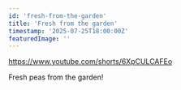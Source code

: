 ```yaml
---
id: 'fresh-from-the-garden'
title: 'Fresh from the garden'
timestamp: '2025-07-25T18:00:00Z'
featuredImage: ''
---
```

https://www.youtube.com/shorts/6XpCULCAFEo

Fresh peas from the garden!